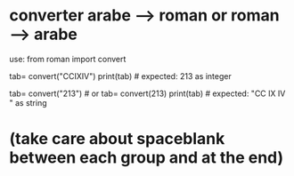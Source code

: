 # converter arabe --> roman or roman --> arabe

use:
from roman import convert

tab= convert("CCIXIV")
print(tab)      # expected: 213 as integer

tab= convert("213")  # or tab= convert(213)
print(tab)      # expected: "CC IX IV "  as string 
# (take care about spaceblank between each group and at the end)
